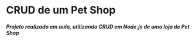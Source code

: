 # CRUD de um Pet Shop

<h5> Projeto realizado em aula, utilizando CRUD em Node.js de uma loja de Pet Shop</h5>
